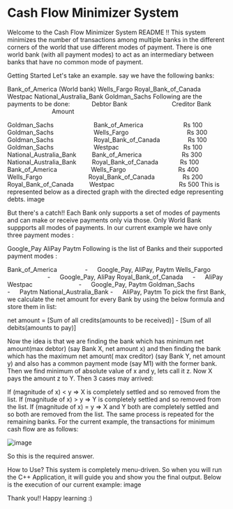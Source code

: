# Cash Flow Minimizer System
Welcome to the Cash Flow Minimizer System README !!
This system minimizes the number of transactions among multiple banks in the different corners of the world that use different modes of payment. There is one world bank (with all payment modes) to act as an intermediary between banks that have no common mode of payment.

Getting Started
Let's take an example. say we have the following banks:

Bank_of_America (World bank)
Wells_Fargo
Royal_Bank_of_Canada
Westpac
National_Australia_Bank
Goldman_Sachs
Following are the payments to be done:
    Debtor Bank         Creditor Bank         Amount

Goldman_Sachs        Bank_of_America           Rs 100
Goldman_Sachs        Wells_Fargo           Rs 300
Goldman_Sachs        Royal_Bank_of_Canada       Rs 100
Goldman_Sachs        Westpac              Rs 100
National_Australia_Bank      Bank_of_America           Rs 300
National_Australia_Bank      Royal_Bank_of_Canada          Rs 100
Bank_of_America          Wells_Fargo             Rs 400
Wells_Fargo            Royal_Bank_of_Canada       Rs 200
Royal_Bank_of_Canada        Westpac              Rs 500
This is represented below as a directed graph with the directed edge representing debts. image

But there's a catch!! Each Bank only supports a set of modes of payments and can make or receive payments only via those. Only World Bank suppports all modes of payments. In our current example we have only three payment modes :

Google_Pay
AliPay
Paytm
Following is the list of Banks and their supported payment modes :

Bank_of_America       -   Google_Pay, AliPay, Paytm
Wells_Fargo          -   Google_Pay, AliPay
Royal_Bank_of_Canada      -   AliPay
Westpac             -   Google_Pay, Paytm
Goldman_Sachs       -   Paytm
National_Australia_Bank       -   AliPay, Paytm
To pick the first Bank, we calculate the net amount for every Bank by using the below formula and store them in list:

net amount = [Sum of all credits(amounts to be received)] - [Sum of all debits(amounts to pay)]

Now the idea is that we are finding the bank which has minimum net amount(max debtor) (say Bank X, net amount x) and then finding the bank which has the maximum net amount( max creditor) (say Bank Y, net amount y) and also has a common payment mode (say M1) with the former bank. Then we find minimum of absolute value of x and y, lets call it z.
Now X pays the amount z to Y. Then 3 cases may arrived:

If (magnitude of x) < y => X is completely settled and so removed from the list.
If (magnitude of x) > y => Y is completely settled and so removed from the list.
If (magnitude of x) = y => X and Y both are completely settled and so both are removed from the list.
The same process is repeated for the remaining banks.
For the current example, the transactions for minimum cash flow are as follows:

![image](https://github.com/akankshaaaa14/Cashify/assets/113722539/f0a99168-b681-4147-8768-f17ac61b14ee)


So this is the required answer.

How to Use?
This system is completely menu-driven. So when you will run the C++ Application, it will guide you and show you the final output.
Below is the execution of our current example: image

Thank you!! Happy learning :)
